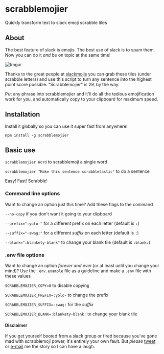 # scrabblemojier
Quickly transform text to slack emoji scrabble tiles

## About
The best feature of slack is emojis. The best use of slack is to spam them. Now you can do it _and_ be on topic at the same time!

![Imgur](http://i.imgur.com/8na52UU.png)

Thanks to the great people at [slackmojis](https://slackmojis.com/) you can grab these tiles (under scrabble letters) and use this script to turn any sentence into the highest point score possible. "Scrabblemojier" is 29, by the way.

Put any phrase into scrabblemojier and it'll do all the tedious emojification work for you, and automatically copy to your clipboard for maximum speed.

## Installation

Install it globally so you can use it super fast from anywhere!

`npm install -g scrabblemojier`

## Basic use

`scrabblemojier Word` to scrabblemoji a single word

`scrabblemojier "Make this sentence scrabbletastic"` to do a sentence

Easy! Fast! Scrabble!

### Command line options

Want to change an option just this time? Add these flags to the command

`--no-copy` if you don't want it going to your clipboard

`--prefix=":yolo-"` for a different prefix on each letter (default is `:`)

`--suffix="-swag:"` for a different _suffix_ on each letter (default is `:`)

`--blank=":blankety-blank"` to change your blank tile (default is `:blank:`)

### .env file options

Want to change an option _forever and ever_ (or at least until you change your mind)? Use the `.env.example` file as a guideline and make a `.env` file with these values

`SCRABBLEMOJIER_COPY=0` to disable copying

`SCRABBLEMOJIER_PREFIX=:yolo-` to change the prefix

`SCRABBLEMOJIER_SUFFIX=-swag:` for the _suffix_

`SCRABBLEMOJIER_BLANK=:blankety-blank:` to change your blank tile


#### Disclaimer

If you get yourself booted from a slack group or fired because you've gone mad with scrabblemoji power, it's entirely your own fault. But _please_ [tweet](https://twitter.com/ChrisDeeBrown) or [e-mail](email:owner@chrisdbrown.co.uk) me the story so I can have a laugh.